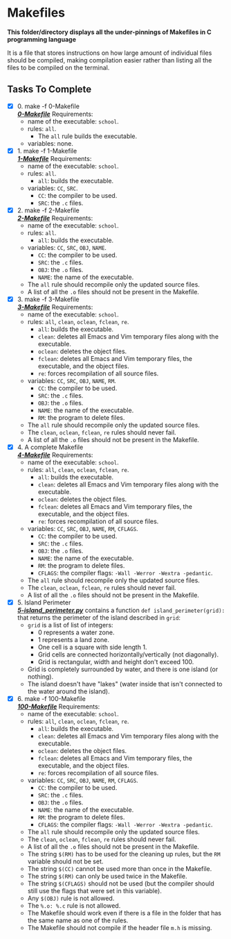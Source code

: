 # Makefiles
**This folder/directory displays all the under-pinnings of Makefiles in C programming language**

It is a file that stores instructions on how large amount of individual files should be compiled, making compilation easier rather than listing all the files to be compiled on the terminal.

## Tasks To Complete

+ [x] 0\. make -f 0-Makefile <br/>_**[0-Makefile](0-Makefile)**_ Requirements:
  + name of the executable: `school`.
  + rules: `all`.
    + The `all` rule builds the executable.
  + variables: none.
+ [x] 1\. make -f 1-Makefile <br/>_**[1-Makefile](1-Makefile)**_ Requirements:
  + name of the executable: `school`.
  + rules: `all`.
    + `all`: builds the executable.
  + variables: `CC`, `SRC`.
    + `CC`: the compiler to be used.
    + `SRC`: the `.c` files.
+ [x] 2\. make -f 2-Makefile <br/>_**[2-Makefile](2-Makefile)**_ Requirements:
  + name of the executable: `school`.
  + rules: `all`.
    + `all`: builds the executable.
  + variables: `CC`, `SRC`, `OBJ`, `NAME`.
    + `CC`: the compiler to be used.
    + `SRC`: the `.c` files.
    + `OBJ`: the `.o` files.
    + `NAME`: the name of the executable.
  + The `all` rule should recompile only the updated source files.
  + A list of all the `.o` files should not be present in the Makefile.
+ [x] 3\. make -f 3-Makefile <br/>_**[3-Makefile](3-Makefile)**_ Requirements:
  + name of the executable: `school`.
  + rules: `all`, `clean`, `oclean`, `fclean`, `re`.
    + `all`: builds the executable.
    + `clean`: deletes all Emacs and Vim temporary files along with the executable.
    + `oclean`: deletes the object files.
    + `fclean`: deletes all Emacs and Vim temporary files, the executable, and the object files.
    + `re`: forces recompilation of all source files.
  + variables: `CC`, `SRC`, `OBJ`, `NAME`, `RM`.
    + `CC`: the compiler to be used.
    + `SRC`: the `.c` files.
    + `OBJ`: the `.o` files.
    + `NAME`: the name of the executable.
    + `RM`: the program to delete files.
  + The `all` rule should recompile only the updated source files.
  + The `clean`, `oclean`, `fclean`, `re` rules should never fail.
  + A list of all the `.o` files should not be present in the Makefile.
+ [x] 4\. A complete Makefile <br/>_**[4-Makefile](4-Makefile)**_ Requirements:
  + name of the executable: `school`.
  + rules: `all`, `clean`, `oclean`, `fclean`, `re`.
    + `all`: builds the executable.
    + `clean`: deletes all Emacs and Vim temporary files along with the executable.
    + `oclean`: deletes the object files.
    + `fclean`: deletes all Emacs and Vim temporary files, the executable, and the object files.
    + `re`: forces recompilation of all source files.
  + variables: `CC`, `SRC`, `OBJ`, `NAME`, `RM`, `CFLAGS`.
    + `CC`: the compiler to be used.
    + `SRC`: the `.c` files.
    + `OBJ`: the `.o` files.
    + `NAME`: the name of the executable.
    + `RM`: the program to delete files.
    + `CFLAGS`: the compiler flags: `-Wall -Werror -Wextra -pedantic`.
  + The `all` rule should recompile only the updated source files.
  + The `clean`, `oclean`, `fclean`, `re` rules should never fail.
  + A list of all the `.o` files should not be present in the Makefile.
+ [x] 5\. Island Perimeter <br/>_**[5-island_perimeter.py](5-island_perimeter.py)**_ contains a function `def island_perimeter(grid):` that returns the perimeter of the island described in `grid`:
  + `grid` is a list of list of integers:
    + 0 represents a water zone.
    + 1 represents a land zone.
    + One cell is a square with side length 1.
    + Grid cells are connected horizontally/vertically (not diagonally).
    + Grid is rectangular, width and height don't exceed 100.
  + Grid is completely surrounded by water, and there is one island (or nothing).
  + The island doesn't have "lakes" (water inside that isn't connected to the water around the island).
+ [x] 6\. make -f 100-Makefile <br/>_**[100-Makefile](100-Makefile)**_ Requirements:
  + name of the executable: `school`.
  + rules: `all`, `clean`, `oclean`, `fclean`, `re`.
    + `all`: builds the executable.
    + `clean`: deletes all Emacs and Vim temporary files along with the executable.
    + `oclean`: deletes the object files.
    + `fclean`: deletes all Emacs and Vim temporary files, the executable, and the object files.
    + `re`: forces recompilation of all source files.
  + variables: `CC`, `SRC`, `OBJ`, `NAME`, `RM`, `CFLAGS`.
    + `CC`: the compiler to be used.
    + `SRC`: the `.c` files.
    + `OBJ`: the `.o` files.
    + `NAME`: the name of the executable.
    + `RM`: the program to delete files.
    + `CFLAGS`: the compiler flags: `-Wall -Werror -Wextra -pedantic`.
  + The `all` rule should recompile only the updated source files.
  + The `clean`, `oclean`, `fclean`, `re` rules should never fail.
  + A list of all the `.o` files should not be present in the Makefile.
  + The string `$(RM)` has to be used for the cleaning up rules, but the `RM` variable should not be set.
  + The string `$(CC)` cannot be used more than once in the Makefile.
  + The string `$(RM)` can only be used twice in the Makefile.
  + The string `$(CFLAGS)` should not be used (but the compiler should still use the flags that were set in this variable).
  + Any `$(OBJ)` rule is not allowed.
  + The `%.o: %.c` rule is not allowed.
  + The Makefile should work even if there is a file in the folder that has the same name as one of the rules.
  + The Makefile should not compile if the header file `m.h` is missing.